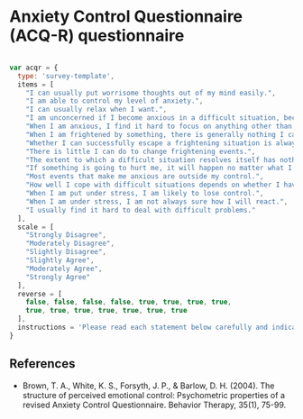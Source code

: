 # Anxiety Control Questionnaire (ACQ-R) questionnaire

```javascript

var acqr = {
  type: 'survey-template',
  items = [
    "I can usually put worrisome thoughts out of my mind easily.",
    "I am able to control my level of anxiety.",
    "I can usually relax when I want.",
    "I am unconcerned if I become anxious in a difficult situation, because I am confident in my ability to cope with my symptoms.",
    "When I am anxious, I find it hard to focus on anything other than my anxiety.",
    "When I am frightened by something, there is generally nothing I can do.",
    "Whether I can successfully escape a frightening situation is always a matter of chance with me.",
    "There is little I can do to change frightening events.",
    "The extent to which a difficult situation resolves itself has nothing to do with my actions.",
    "If something is going to hurt me, it will happen no matter what I do.",
    "Most events that make me anxious are outside my control.",
    "How well I cope with difficult situations depends on whether I have outside help.",
    "When I am put under stress, I am likely to lose control.",
    "When I am under stress, I am not always sure how I will react.",
    "I usually find it hard to deal with difficult problems."
  ],
  scale = [
    "Strongly Disagree",
    "Moderately Disagree",
    "Slightly Disagree",
    "Slightly Agree",
    "Moderately Agree",
    "Strongly Agree"
  ],
  reverse = [
    false, false, false, false, true, true, true, true,
    true, true, true, true, true, true, true
  ],
  instructions = 'Please read each statement below carefully and indicate how much you think each statement is typical of you.'
}

```

## References
- Brown, T. A., White, K. S., Forsyth, J. P., & Barlow, D. H. (2004). The structure of perceived emotional control: Psychometric properties of a revised Anxiety Control Questionnaire. Behavior Therapy, 35(1), 75-99.
